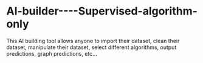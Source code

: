 # AI-builder----Supervised-algorithm-only
This AI building tool allows anyone to import their dataset, clean their dataset, manipulate their dataset, select different algorithms, output predictions, graph predictions, etc...
